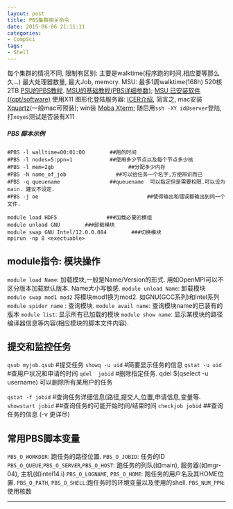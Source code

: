 ```yaml
---
layout: post
title: PBS集群相关命令
date: 2015-06-06 21:11:11
categories:
- CompSci
tags:
- Shell
---
```



每个集群的情况不同, 限制有区别: 主要是walktime(程序跑的时间,相应要等那么久...)  最大处理器数量, 最大Job, memory.
MSU: 最多1周walktime(168h) 520核 2TB
[PSU的PBS教程](http://rcc.its.psu.edu/user_guides/system_utilities/pbs/  ).  [MSU的基础教程(PBS详细参数)](https://wiki.hpcc.msu.edu/display/hpccdocs/Scheduling+Jobs ); [MSU 已安装软件 (/opt/software)](https://wiki.hpcc.msu.edu/display/hpccdocs/Installed+Software?src=search  )
使用X11 图形化登陆服务器: [ICER介绍](https://wiki.hpcc.msu.edu/display/TEAC/iCER+Workshops%3A+Set+Up+Instructions), 简言之, mac安装[Xquartz](http://xquartz.macosforge.org/landing/  )(一般mac可预装); win装 [Moba Xterm](http://mobaxterm.mobatek.net/download-home-edition.html  ); 随后用`ssh -XY id@server`登陆, 打`xeyes`测试是否装有X11 

##### PBS 脚本示例
~~~~
#PBS -l walltime=00:01:00        ##跑的时间
#PBS -l nodes=5:ppn=1            ##使用多少节点以及每个节点多少核
#PBS -l mem=2gb                        ##分配多少内存
#PBS -N name_of_job                ##可以给任务一个名字,方便辨识而已
#PBS -q queuename                ##queuename  可以指定但是需要权限.可以设为main. 建议不设定.
#PBS -j oe                                   ##使得输出和错误都输出到同一个文件.

module load HDF5                ###加载必要的模组
module unload GNU        ###卸载模块
module swap GNU Intel/12.0.0.084        ###切换模块
mpirun -np 8 <exectuable>
~~~~

## module指令: 模块操作
`module load Name`: 加载模块,一般是Name/Version的形式. 用如OpenMPI可以不区分版本加载默认版本. Name大小写敏感.
`module unload Name`: 卸载模块
`module swap mod1 mod2` 将模块mod1换为mod2. 如GNU(GCC系列)和Intel系列
`module spider name` : 查询模块.
`module avail name`: 查询模块name的已装有的版本
`module list`: 显示所有已加载的模块
`module show name`: 显示某模块的路径编译器信息等内容(相应模块的脚本文件内容).

## 提交和监控任务
`qsub myjob.qsub`            #提交任务
`showq -u uid`        #简要显示任务的信息
`qstat -u uid`    #查用户状况和申请的时间
`qdel  jobid`  #删除指定任务. qdel $(qselect -u username)    可以删除所有某用户的任务

`qstat -f jobid`  #查询任务详细信息(路径,提交人,位置,申请信息,变量等.
`showstart jobid`    ##查询任务的可能开始时间/结束时间
`checkjob jobid`    ##查询任务的信息 (-v 更详尽)


## 常用PBS脚本变量
`PBS_O_WORKDIR`: 跑任务的路径位置.
`PBS_O_JOBID`: 任务的ID
`PBS_O_QUEUE`,`PBS_O_SERVER`,`PBS_O_HOST`: 跑任务的列队(如main), 服务器(如mgr-04), 主机(如intel14.i)
`PBS_O_LOGNAME`, `PBS_O_HOME`: 跑任务的用户名及其HOME位置.
`PBS_O_PATH`, `PBS_O_SHELL`:跑任务时的环境变量以及使用的shell.
`PBS_NUM_PPN`: 使用核数



---